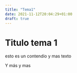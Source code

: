 ```yaml
---
title: "Tema1"
date: 2021-11-12T20:04:29+01:00
draft: true
---
```

# Titulo tema 1
esto es  un contendio
y mas texto

Y más y mas

